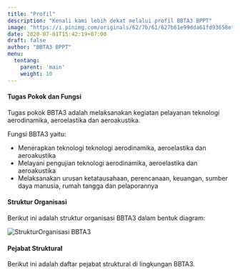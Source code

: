 ```yaml
---
title: "Profil"
description: "Kenali kami lebih dekat melalui profil BBTA3 BPPT"
image: "https://i.pinimg.com/originals/62/7b/61/627b61e99dda61fd93658efb2a9c35ec.png"
date: 2020-07-01T15:42:19+07:00
draft: false
author: "BBTA3 BPPT"
menu:
  tentang:
    parent: 'main'
    weight: 10
---
```


#### Tugas Pokok dan Fungsi
Tugas pokok BBTA3 adalah melaksanakan kegiatan pelayanan teknologi aerodinamika, aeroelastika dan aeroakustika.

Fungsi BBTA3 yaitu:

- Menerapkan teknologi teknologi aerodinamika, aeroelastika dan aeroakustika
- Melayani pengujian teknologi aerodinamika, aeroelastika dan aeroakustika
- Melaksanakan urusan ketatausahaan, perencanaan, keuangan, sumber daya manusia, rumah tangga dan pelaporannya

#### Struktur Organisasi

Berikut ini adalah struktur organisasi BBTA3 dalam bentuk diagram:

![StrukturOrganisasi BBTA3](/images/OrganisasiBBTA3.png)

#### Pejabat Struktural

Berikut ini adalah daftar pejabat struktural di lingkungan BBTA3.


